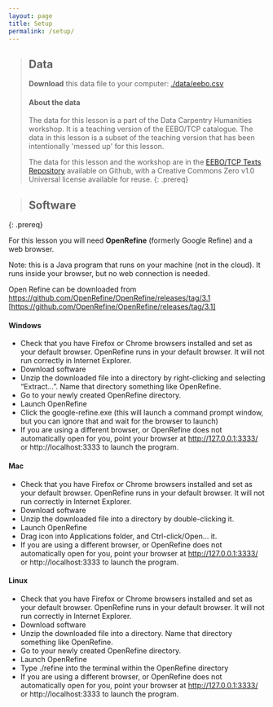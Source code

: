 ```yaml
---
layout: page
title: Setup
permalink: /setup/
---
```


> ## Data
> **Download** this data file to your computer: [./data/eebo.csv](./data/eebo.csv)
>
> #### About the data
> The data for this lesson is a part of the Data Carpentry Humanities workshop. 
> It is a teaching version of the EEBO/TCP catalogue. The data in this lesson
> is a subset of the teaching version that has been intentionally 'messed up'
> for this lesson. 
> 
> The data for this lesson and the workshop are in the 
> [EEBO/TCP Texts Repository](https://github.com/textcreationpartnership/Texts) 
> available on Github, with a Creative Commons Zero v1.0 Universal license 
> available for reuse.
{: .prereq}

> ## Software
{: .prereq}

For this lesson you will need **OpenRefine** (formerly Google Refine) and a
web browser.

Note: this is a Java program that runs on your machine (not in the cloud). It runs inside your browser, but no web connection is needed.

Open Refine can be downloaded from https://github.com/OpenRefine/OpenRefine/releases/tag/3.1 [https://github.com/OpenRefine/OpenRefine/releases/tag/3.1]



#### Windows

- Check that you have Firefox or Chrome browsers installed and set as your 
default browser. OpenRefine runs in your default browser. It will not run correctly in Internet Explorer.
- Download software
- Unzip the downloaded file into a directory by right-clicking and 
selecting “Extract…”. Name that directory something like OpenRefine.
- Go to your newly created OpenRefine directory.
- Launch OpenRefine
- Click the google-refine.exe (this will launch a command prompt window, but you can ignore that and wait for the browser to launch)
- If you are using a different browser, or OpenRefine does not automatically open for you, point your browser at http://127.0.0.1:3333/ or http://localhost:3333 to launch the program.

#### Mac

- Check that you have Firefox or Chrome browsers installed and set as your 
default browser. OpenRefine runs in your default browser. It will not run correctly in Internet Explorer.
- Download software
- Unzip the downloaded file into a directory by double-clicking it. 
- Launch OpenRefine
- Drag icon into Applications folder, and Ctrl-click/Open… it. 
- If you are using a different browser, or OpenRefine does not automatically open for you, point your browser at http://127.0.0.1:3333/ or http://localhost:3333 to launch the program.

#### Linux

- Check that you have Firefox or Chrome browsers installed and set as your 
default browser. OpenRefine runs in your default browser. It will not run correctly in Internet Explorer.
- Download software
- Unzip the downloaded file into a directory. Name 
that directory something like OpenRefine.
- Go to your newly created OpenRefine directory.
- Launch OpenRefine
- Type ./refine into the terminal within the OpenRefine directory
- If you are using a different browser, or OpenRefine does not automatically open for you, point your browser at http://127.0.0.1:3333/ or http://localhost:3333 to launch the program.

